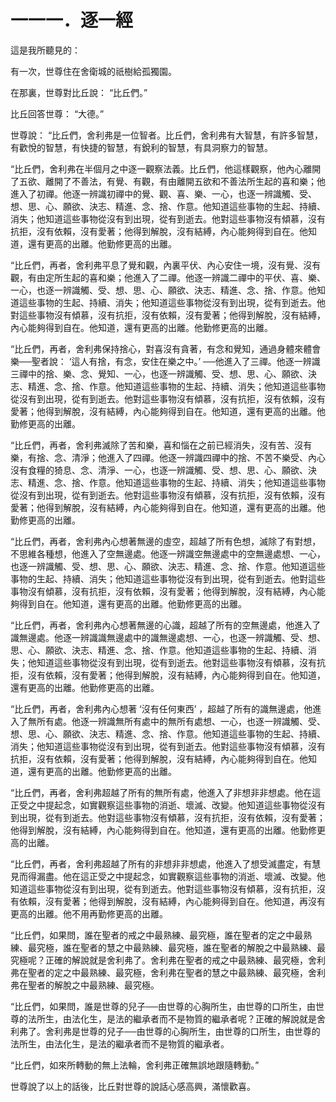 # 一一一．逐一經

這是我所聽見的：

有一次，世尊住在舍衛城的祇樹給孤獨園。

在那裏，世尊對比丘說： “比丘們。”

比丘回答世尊： “大德。”

世尊說： “比丘們，舍利弗是一位智者。比丘們，舍利弗有大智慧，有許多智慧，有歡悅的智慧，有快捷的智慧，有銳利的智慧，有具洞察力的智慧。

“比丘們，舍利弗在半個月之中逐一觀察法義。比丘們，他這樣觀察，他內心離開了五欲、離開了不善法，有覺、有觀，有由離開五欲和不善法所生起的喜和樂；他進入了初禪。他逐一辨識初禪中的覺、觀、喜、樂、一心，也逐一辨識觸、受、想、思、心、願欲、決志、精進、念、捨、作意。他知道這些事物的生起、持續、消失；他知道這些事物從沒有到出現，從有到逝去。他對這些事物沒有傾慕，沒有抗拒，沒有依賴，沒有愛著；他得到解脫，沒有結縛，內心能夠得到自在。他知道，還有更高的出離。他勤修更高的出離。

“比丘們，再者，舍利弗平息了覺和觀，內裏平伏、內心安住一境，沒有覺、沒有觀，有由定所生起的喜和樂；他進入了二禪。他逐一辨識二禪中的平伏、喜、樂、一心，也逐一辨識觸、受、想、思、心、願欲、決志、精進、念、捨、作意。他知道這些事物的生起、持續、消失；他知道這些事物從沒有到出現，從有到逝去。他對這些事物沒有傾慕，沒有抗拒，沒有依賴，沒有愛著；他得到解脫，沒有結縛，內心能夠得到自在。他知道，還有更高的出離。他勤修更高的出離。

“比丘們，再者，舍利弗保持捨心，對喜沒有貪著，有念和覺知，通過身體來體會樂──聖者說： ‘這人有捨，有念，安住在樂之中。’ ──他進入了三禪。他逐一辨識三禪中的捨、樂、念、覺知、一心，也逐一辨識觸、受、想、思、心、願欲、決志、精進、念、捨、作意。他知道這些事物的生起、持續、消失；他知道這些事物從沒有到出現，從有到逝去。他對這些事物沒有傾慕，沒有抗拒，沒有依賴，沒有愛著；他得到解脫，沒有結縛，內心能夠得到自在。他知道，還有更高的出離。他勤修更高的出離。

“比丘們，再者，舍利弗滅除了苦和樂，喜和惱在之前已經消失，沒有苦、沒有樂，有捨、念、清淨；他進入了四禪。他逐一辨識四禪中的捨、不苦不樂受、內心沒有食糧的猗息、念、清淨、一心，也逐一辨識觸、受、想、思、心、願欲、決志、精進、念、捨、作意。他知道這些事物的生起、持續、消失；他知道這些事物從沒有到出現，從有到逝去。他對這些事物沒有傾慕，沒有抗拒，沒有依賴，沒有愛著；他得到解脫，沒有結縛，內心能夠得到自在。他知道，還有更高的出離。他勤修更高的出離。

“比丘們，再者，舍利弗內心想著無邊的虛空，超越了所有色想，滅除了有對想，不思維各種想，他進入了空無邊處。他逐一辨識空無邊處中的空無邊處想、一心，也逐一辨識觸、受、想、思、心、願欲、決志、精進、念、捨、作意。他知道這些事物的生起、持續、消失；他知道這些事物從沒有到出現，從有到逝去。他對這些事物沒有傾慕，沒有抗拒，沒有依賴，沒有愛著；他得到解脫，沒有結縛，內心能夠得到自在。他知道，還有更高的出離。他勤修更高的出離。

“比丘們，再者，舍利弗內心想著無邊的心識，超越了所有的空無邊處，他進入了識無邊處。他逐一辨識識無邊處中的識無邊處想、一心，也逐一辨識觸、受、想、思、心、願欲、決志、精進、念、捨、作意。他知道這些事物的生起、持續、消失；他知道這些事物從沒有到出現，從有到逝去。他對這些事物沒有傾慕，沒有抗拒，沒有依賴，沒有愛著；他得到解脫，沒有結縛，內心能夠得到自在。他知道，還有更高的出離。他勤修更高的出離。

“比丘們，再者，舍利弗內心想著 ‘沒有任何東西’ ，超越了所有的識無邊處，他進入了無所有處。他逐一辨識無所有處中的無所有處想、一心，也逐一辨識觸、受、想、思、心、願欲、決志、精進、念、捨、作意。他知道這些事物的生起、持續、消失；他知道這些事物從沒有到出現，從有到逝去。他對這些事物沒有傾慕，沒有抗拒，沒有依賴，沒有愛著；他得到解脫，沒有結縛，內心能夠得到自在。他知道，還有更高的出離。他勤修更高的出離。

“比丘們，再者，舍利弗超越了所有的無所有處，他進入了非想非非想處。他在這正受之中提起念，如實觀察這些事物的消逝、壞滅、改變。他知道這些事物從沒有到出現，從有到逝去。他對這些事物沒有傾慕，沒有抗拒，沒有依賴，沒有愛著；他得到解脫，沒有結縛，內心能夠得到自在。他知道，還有更高的出離。他勤修更高的出離。

“比丘們，再者，舍利弗超越了所有的非想非非想處，他進入了想受滅盡定，有慧見而得漏盡。他在這正受之中提起念，如實觀察這些事物的消逝、壞滅、改變。他知道這些事物從沒有到出現，從有到逝去。他對這些事物沒有傾慕，沒有抗拒，沒有依賴，沒有愛著；他得到解脫，沒有結縛，內心能夠得到自在。他知道，再沒有更高的出離。他不用再勤修更高的出離。

“比丘們，如果問，誰在聖者的戒之中最熟練、最究極，誰在聖者的定之中最熟練、最究極，誰在聖者的慧之中最熟練、最究極，誰在聖者的解脫之中最熟練、最究極呢？正確的解說就是舍利弗了。舍利弗在聖者的戒之中最熟練、最究極，舍利弗在聖者的定之中最熟練、最究極，舍利弗在聖者的慧之中最熟練、最究極，舍利弗在聖者的解脫之中最熟練、最究極。

“比丘們，如果問，誰是世尊的兒子──由世尊的心胸所生，由世尊的口所生，由世尊的法所生，由法化生，是法的繼承者而不是物質的繼承者呢？正確的解說就是舍利弗了。舍利弗是世尊的兒子──由世尊的心胸所生，由世尊的口所生，由世尊的法所生，由法化生，是法的繼承者而不是物質的繼承者。

“比丘們，如來所轉動的無上法輪，舍利弗正確無誤地跟隨轉動。”

世尊說了以上的話後，比丘對世尊的說話心感高興，滿懷歡喜。 

